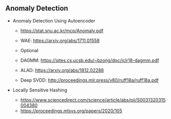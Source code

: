 ## Anomaly Detection

* Anomaly Detection Using Autoencoder
  * https://stat.snu.ac.kr/mcp/Anomaly.pdf
  * WAE: https://arxiv.org/abs/1711.01558
  
  * Optional
   * DAGMM: https://sites.cs.ucsb.edu/~bzong/doc/iclr18-dagmm.pdf
   * ALAD: https://arxiv.org/abs/1812.02288
   * Deep SVDD: http://proceedings.mlr.press/v80/ruff18a/ruff18a.pdf

* Locally Sensitive Hashing
  * https://www.sciencedirect.com/science/article/abs/pii/S0031320315004380
  * https://proceedings.mlsys.org/papers/2020/105
  
